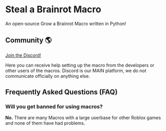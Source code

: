# Steal a Brainrot Macro

An open-source Grow a Brainrot Macro written in Python!

## Community 🌎

[Join the Discord!](https://discord.gg/ur8an4mb)

Here you can receive help setting up the macro from the developers or other users of the macros. Discord is our MAIN platform, we do not communicate officially on anything else.

## Frequently Asked Questions (FAQ)

### Will you get banned for using macros?

**No.** There are many Macros with a large userbase for other Roblox games and none of them have had problems.